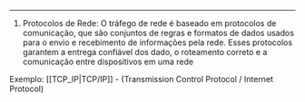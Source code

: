 ___
1. Protocolos de Rede:
	O tráfego de rede é baseado em protocolos de comunicação, que são conjuntos de regras e formatos de dados usados para o envio e recebimento de informações pela rede. Esses protocolos garantem a entrega confiável dos dado, o roteamento correto e a comunicação entre dispositivos em uma rede

Exemplo: [[TCP_IP|TCP/IP]] - (Transmission Control Protocol / Internet Protocol)

